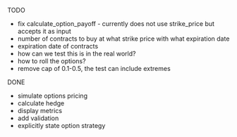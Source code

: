TODO

* fix calculate_option_payoff - currently does not use strike_price but accepts it as input
* number of contracts to buy at what strike price with what expiration date
* expiration date of contracts
* how can we test this is in the real world?
* how to roll the options?
* remove cap of 0.1-0.5, the test can include extremes


DONE
* simulate options pricing
* calculate hedge
* display metrics
* add validation
* explicitly state option strategy